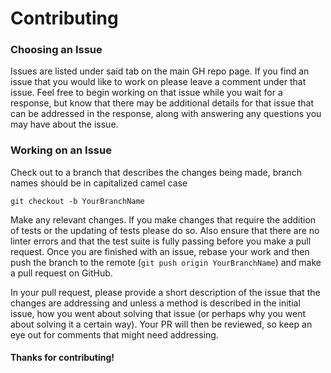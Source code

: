 # Contributing

### Choosing an Issue

Issues are listed under said tab on the main GH repo page. If you find an issue that you would like to work on please leave a comment under that issue. Feel free to begin working on that issue while you wait for a response, but know that there may be additional details for that issue that can be addressed in the response, along with answering any questions you may have about the issue.

### Working on an Issue

Check out to a branch that describes the changes being made, branch names should be in capitalized camel case

```git checkout -b YourBranchName```

Make any relevant changes. If you make changes that require the addition of tests or the updating of tests please do so. Also ensure that there are no linter errors and that the test suite is fully passing before you make a pull request. Once you are finished with an issue, rebase your work and then push the branch to the remote (`git push origin YourBranchName`) and make a pull request on GitHub.

In your pull request, please provide a short description of the issue that the changes are addressing and unless a method is described in the initial issue, how you went about solving that issue (or perhaps why you went about solving it a certain way). Your PR will then be reviewed, so keep an eye out for comments that might need addressing.

#### Thanks for contributing!

